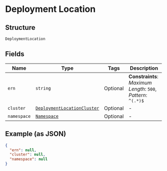 
# Deployment Location

## Structure

`DeploymentLocation`

## Fields

| Name | Type | Tags | Description |
|  --- | --- | --- | --- |
| `ern` | `string` | Optional | **Constraints**: *Maximum Length*: `500`, *Pattern*: `^(.*)$` |
| `cluster` | [`DeploymentLocationCluster`](../../doc/models/deployment-location-cluster.md) | Optional | - |
| `namespace` | [`Namespace`](../../doc/models/namespace.md) | Optional | - |

## Example (as JSON)

```json
{
  "ern": null,
  "cluster": null,
  "namespace": null
}
```

